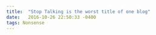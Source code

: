 ```yaml
---
title:  "Stop Talking is the worst title of one blog"
date:   2016-10-26 22:50:33 -0400
tags: Nonsense
---
```




